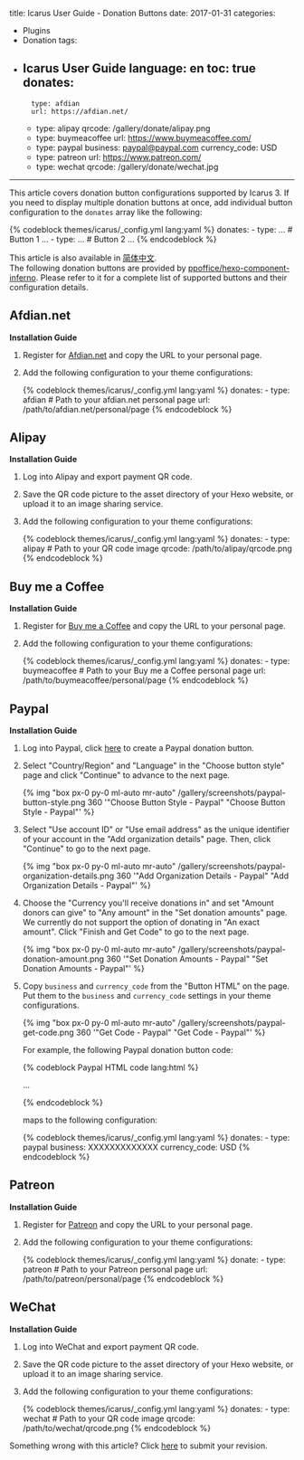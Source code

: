 title: Icarus User Guide - Donation Buttons
date: 2017-01-31
categories:
- Plugins
- Donation
tags:
- Icarus User Guide
language: en
toc: true
donates:
    -
        type: afdian
        url: https://afdian.net/
    -
        type: alipay
        qrcode: /gallery/donate/alipay.png
    -
        type: buymeacoffee
        url: https://www.buymeacoffee.com/
    -
        type: paypal
        business: paypal@paypal.com
        currency_code: USD
    -
        type: patreon
        url: https://www.patreon.com/
    -
        type: wechat
        qrcode: /gallery/donate/wechat.jpg
---

This article covers donation button configurations supported by Icarus 3.
If you need to display multiple donation buttons at once, add individual button configuration
to the `donates` array like the following:

{% codeblock themes/icarus/_config.yml lang:yaml %}
donates:
    -
        type: ... # Button 1
        ...
    -
        type: ... # Button 2
        ...
{% endcodeblock %}

<article class="message message-immersive is-primary">
<div class="message-body">
<i class="fas fa-globe-asia mr-2"></i>This article is also available in 
<a href="{% post_path zh-CN/Donation-Buttons %}">简体中文</a>.
</div>
</article>

<!-- more -->

<article class="message message-immersive is-primary">
<div class="message-body">
<i class="fas fa-info-circle mr-2"></i>The following donation buttons are provided by
<a href="https://github.com/ppoffice/hexo-component-inferno">ppoffice/hexo-component-inferno</a>.
Please refer to it for a complete list of supported buttons and their configuration details.
</div>
</article>

## Afdian.net

**Installation Guide**

1. Register for [Afdian.net](https://afdian.net/) and copy the URL to your personal page.
2. Add the following configuration to your theme configurations:

    {% codeblock themes/icarus/_config.yml lang:yaml %}
    donates:
        -
            type: afdian
            # Path to your afdian.net personal page
            url: /path/to/afdian.net/personal/page
    {% endcodeblock %}


## Alipay

**Installation Guide**

1. Log into Alipay and export payment QR code.
2. Save the QR code picture to the asset directory of your Hexo website, or upload it to an image sharing service.
3. Add the following configuration to your theme configurations:

    {% codeblock themes/icarus/_config.yml lang:yaml %}
    donates:
        -
            type: alipay
            # Path to your QR code image
            qrcode: /path/to/alipay/qrcode.png
    {% endcodeblock %}


## Buy me a Coffee

**Installation Guide**

1. Register for [Buy me a Coffee](https://www.buymeacoffee.com/) and copy the URL to your personal page.
2. Add the following configuration to your theme configurations:

    {% codeblock themes/icarus/_config.yml lang:yaml %}
    donates:
        -
            type: buymeacoffee
            # Path to your Buy me a Coffee personal page
            url: /path/to/buymeacoffee/personal/page
    {% endcodeblock %}

## Paypal

**Installation Guide**

1. Log into Paypal, click [here](https://www.paypal.com/donate/buttons/) to create a Paypal donation button.

2. Select "Country/Region" and "Language" in the "Choose button style" page and click "Continue" to
   advance to the next page.

   {% img "box px-0 py-0 ml-auto mr-auto" /gallery/screenshots/paypal-button-style.png 360 '"Choose Button Style - Paypal" "Choose Button Style - Paypal"' %}
   <br>

3. Select "Use account ID" or "Use email address" as the unique identifier of your account in the "Add organization
   details" page.
   Then, click "Continue" to go to the next page.

   {% img "box px-0 py-0 ml-auto mr-auto" /gallery/screenshots/paypal-organization-details.png 360 '"Add Organization Details - Paypal" "Add Organization Details - Paypal"' %}
   <br>

4. Choose the "Currency you'll receive donations in" and set "Amount donors can give" to "Any amount" in the 
   "Set donation amounts" page.
   We currently do not support the option of donating in "An exact amount".
   Click "Finish and Get Code" to go to the next page.

   {% img "box px-0 py-0 ml-auto mr-auto" /gallery/screenshots/paypal-donation-amount.png 360 '"Set Donation Amounts - Paypal" "Set Donation Amounts - Paypal"' %}
   <br>

5. Copy `business` and `currency_code` from the "Button HTML" on the page.
   Put them to the `business` and `currency_code` settings in your theme configurations.

   {% img "box px-0 py-0 ml-auto mr-auto" /gallery/screenshots/paypal-get-code.png 360 '"Get Code - Paypal" "Get Code - Paypal"' %}
   <br>

   For example, the following Paypal donation button code:

    {% codeblock Paypal HTML code lang:html %}
    <form action="https://www.paypal.com/cgi-bin/webscr" ...>
    <input type="hidden" name="cmd" value="_donations" />
    <input type="hidden" name="business" value="XXXXXXXXXXXXX" />
    <input type="hidden" name="currency_code" value="USD" />
    ...
    </form>
    {% endcodeblock %}

    maps to the following configuration:

    {% codeblock themes/icarus/_config.yml lang:yaml %}
    donates:
        -
            type: paypal
            business: XXXXXXXXXXXXX
            currency_code: USD
    {% endcodeblock %}

## Patreon

**Installation Guide**

1. Register for [Patreon](https://www.patreon.com/) and copy the URL to your personal page.
2. Add the following configuration to your theme configurations:

    {% codeblock themes/icarus/_config.yml lang:yaml %}
    donate:
        -
            type: patreon
            # Path to your Patreon personal page
            url: /path/to/patreon/personal/page
    {% endcodeblock %}

## WeChat

**Installation Guide**

1. Log into WeChat and export payment QR code.
2. Save the QR code picture to the asset directory of your Hexo website, or upload it to an image sharing service.
3. Add the following configuration to your theme configurations:

    {% codeblock themes/icarus/_config.yml lang:yaml %}
    donates:
        -
            type: wechat
            # Path to your QR code image
            qrcode: /path/to/wechat/qrcode.png
    {% endcodeblock %}


<article class="message message-immersive is-warning">
<div class="message-body">
<i class="fas fa-question-circle mr-2"></i>Something wrong with this article? 
Click <a href="https://github.com/ppoffice/hexo-theme-icarus/edit/site/source/_posts/en/Donation-Button.md">here</a> 
to submit your revision.
</div>
</article>
